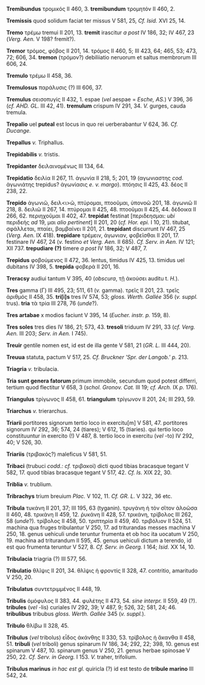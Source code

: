 **Tremibundus** τρομικός II 460, 3. **tremibundum** τρομητόν II 460, 2.

**Tremissis** quod solidum faciat ter missus V 581, 25, *Cf. Isid.* XVI
25, 14.

**Tremo** τρέμω tremui II 201, 13. **tremit** irascitur *a post* IV 186,
32; IV 467, 23 (*Verg. Aen.* V 198? fremit?).

**Tremor** τρόμος, φόβος II 201, 14. τρόμος II 460, 5; III 423, 64; 465,
53; 473, 72; 606, 34. **tremon** (τρόμον?) debiliiatio neruorum et
saltus membrorum III 606, 24.

**Tremulo** τρέμω II 458, 36.

**Tremulosus** παράλυσις (?) III 606, 37.

**Tremulus** σεισοπυγίς II 432, 1. espae (*vel* aespae = *Esche, AS.*) V
396, 36 (*cf. AHD. GL.* III 42, 41). **tremulum** crispum IV 291, 34.
*V.* gurges, cauda tremula.

**Trepalio** uel **puteal** est locus in quo rei uerberabantur V 624,
36. *Cf. Ducange.*

**Trepallus** *v.* Triphallus.

**Trepidabilis** *v.* tristis.

**Trepidanter** δειλαινομένως III 134, 64.

**Trepidatio** δειλία II 267, 11. ἀγωνία II 218, 5; 201, 19 (αγωνιαστης
*cod.* ἀγωνιάτης trepidus? ἀγωνίασις *e. v. margo*). πτόησις II 425, 43.
δέος II 238, 22.

**Trepido** ἀγωνιῶ, δειλ\<ι\>ῶ, πτύρομαι, πτοοῦμαι, ὑπονοῶ 201, 18.
ἀγωνιῶ II 218, 8. δειλιῶ II 267, 14. πτύρομαι II 425, 48. πτοοῦμαι II
425, 44. δέδοικα II 266, 62. περιηχοῦμαι II 402, 47. **trepidat**
festinat [περιδεησμαι: *ubi* περιδεής *ad* 19, μαι *alio pertinent*]
II 201, 20 (*cf. Hor. epi.* I 10, 21). titubat, σφάλλεται, πταίει,
βαμβαίνει II 201, 21. **trepidant** discurrunt IV 467, 25 (*Verg.*
*Aen.* IX 418). **trepidare** τρέμειν, ἀγωνιαν, φοβεῖσθαι II 201, 17.
festinare IV 467, 24 (*v.* festino *et Verg. Aen.* II 685). *Cf. Serv.
in Aen.* IV 121; XII 737. **trepudiare (?)** timere *a post* IV 186, 32;
V 487, 7.

**Trepidus** φοβούμενος II 472, 36. lentus, timidus IV 425, 13. timidus
uel dubitans IV 398, 5. **trepida** φοβερά II 201, 16.

**Treracsy** audiui tantum V 395, 40 (*obscura*, τῇ ἀκούσει auditu t.
*H.*).

**Tres** gamma (Γ) III 495, 23; 511, 61 (*v.* gamma). τρεῖς II 201, 23.
τρεῖς ἀριθμός II 458, 35. **tri[i]s** tres IV 574, 53; *gloss. Werth.
Gallée* 356 (*v. suppl.* trus). **tria** τὰ τρία III 278, 76
(*unde*?).

**Tres artabae** x modios faciunt V 395, 14 (*Eucher. instr. p.* 159,
8).

**Tres soles** tres dies IV 186, 21; 573, 43. **tresoli** triduum IV
291, 33 (*cf. Verg. Aen.* III 203; *Serv. in Aen.* I 745).

**Treuir** gentile nomen est, id est de illa gente V 581, 21 (*GR. L.*
III 444, 20).

**Treuua** statuta, pactum V 517, 25. *Cf. Bruckner 'Spr. der Langob.'
p.* 213.

**Triagria** *v.* tribulacia.

**Tria sunt genera fatorum** primum immobile, secundum quod potest
differri, tertium quod flectitur V 658, 3 (*schol. Gronov. Cat.* III 19;
*cf. Arch.* IX *p.* 176).

**Triangulus** τρίγωνος II 458, 61. **triangulum** τρίγωνον II 201, 24;
III 293, 59.

**Triarchus** *v.* trierarchus.

**Triarii** portitores signorum tertio loco in exercitu[m] V 581, 47.
portitores signorum IV 292, 36; 574, 24 (tiares); V 612, 15 (tiaries).
qui tertio loco constituuntur in exercito (!) V 487, 8. tertio loco in
exercitu (*vel* -to) IV 292, 40; V 526, 30.

**Triariis** (τριβακός?) maleficus V 581, 51.

**Tribaci** (trubuci *codd.: cf.* τριβακοί) dicti quod tibias bracasque
tegant V 582, 17. quod tibias bracasque tegant V 517, 42. *Cf. Is.* XIX
22, 30.

**Triblia** *v.* trublium.

**Tribrachys** trium breuium *Plac.* V 102, 11. *Cf. GR. L.* V 322, 36
etc.

**Tribula** τυκάνη II 201, 37; III 195, 63 (tyganin). τρυγάνη ἡ τὸν
σῖτον ἀλοῶσα II 460, 48. τρικάνη II 459, 12. ῥυκάνη II 428, 57. τρικάνη,
τρίβολος III 262, 58 (*unde*?). τρίβολος II 458, 50. τριπτηρία II 459,
40. τριβόλιον II 524, 51. machina qua fruges tribulantur V 250, 17. ad
triturandas messes machina V 250, 18. genus uehiculi unde teruntur
frumenta et ob hoc ita uocatum V 250, 19. machina ad triturandum II 595,
45. genus uehiculi dictum a terendo, id est quo frumenta teruntur V 527,
8. *Cf. Serv. in Georg.* I 164; *Isid.* XX 14, 10.

**Tribulacia** triagria (?) III 577, 56.

**Tribulatio** θλῖψις II 201, 34. θλῖψις ἡ φροντίς II 328, 47.
contritio, amaritudo V 250, 20.

**Tribulatus** συντετριμμένος II 448, 19.

**Tribulis** ὁμόφυλος II 383, 44. φυλέτης II 473, 54. *sine interpr.* II
559, 49 (?). **tribules** (*vel* -lis) curiales IV 292, 39; V 487, 9;
526, 32; 581, 24; 46. **tribulibus** tribubus *gloss. Werth. Gallée* 345
(*v. suppl.*).

**Tribulo** θλίβω II 328, 45.

**Tribulus** (*vel* tribolus) εἶδος ἀκάνθης II 330, 53. τρίβολος ἡ
ἄκανθα II 458, 51. **tribuli** (*vel* triboli) genus spinarum IV 186,
34; 292, 22; 398, 10. genus est spinarum V 487, 10. spinarum genus V
250, 21. genus herbae spinosae V 250, 22. *Cf. Serv. in Georg.* I 153.
*V.* traher, trifolium.

**Tribulus marinus** *in hac est gl.* quiricla (?) id est testo de
**tribule marino** III 542, 24.
